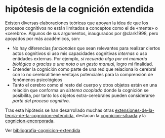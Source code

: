 # hipótesis de la cognición extendida

Existen diversas elaboraciones teóricas que apoyan la idea de que los procesos cognitivos no están limitados a conceptos como el de «mente» o «cerebro». Algunos de sus argumentos, inaugurados por @clark1998, pero apoyados por más académicos, son:

* No hay diferencias *funcionales* que sean relevantes para realizar ciertos actos cognitivos si uso mis capacidades cognitivas *internas* o uso entidades externas. Por ejemplo, *si recuerdo algo por mi memoria biológica o gracias a una nota o un gesto manual*, logro mi finalidad.
* Entender la cognición como parte de una red que relaciona lo cerebral con lo no cerebral tiene ventajas potenciales para la comprensión de fenómenos psicológicos
* Tanto el cerebro como el resto del cuerpo y otros objetos están en una relación que conforma un *sistema acoplado* donde la cognición se posibilita, por tanto los objetos extra-cerebrales pueden considerarse *parte del proceso cognitivo*.

Tras esta hipótesis se han desarrollado muchas otras [extensiones-de-la-teoria-de-la-cognicion-extendida](extensiones-de-la-teoria-de-la-cognicion-extendida.md), destacan la [cognicion-situada](cognicion-situada.md) y la [cognicion-encorporada](cognicion-encorporada.md).

Ver [bibliografia-cognicion-extendida](bibliografia-cognicion-extendida.md)
